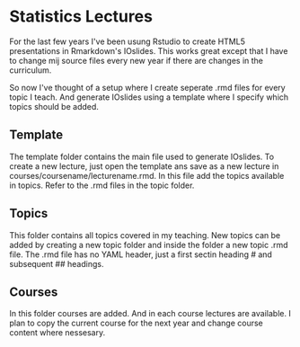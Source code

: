 # Statistics Lectures

For the last few years I've been usung Rstudio to create HTML5 presentations in Rmarkdown's IOslides. This works great except that I have to change mij source files every new year if there are changes in the curriculum.

So now I've thought of a setup where I create seperate .rmd files for every topic I teach. And generate IOslides using a template where I specify which topics should be added.

## Template

The template folder contains the main file used to generate IOslides. To create a new lecture, just open the template ans save as a new lecture in courses/coursename/lecturename.rmd. In this file add the topics available in topics. Refer to the .rmd files in the topic folder.

## Topics

This folder contains all topics covered in my teaching. New topics can be added by creating a new topic folder and inside the folder a new topic .rmd file. The .rmd file has no YAML header, just a first sectin heading # and subsequent ## headings.

## Courses

In this folder courses are added. And in each course lectures are available. I plan to copy the current course for the next year and change course content where nessesary.